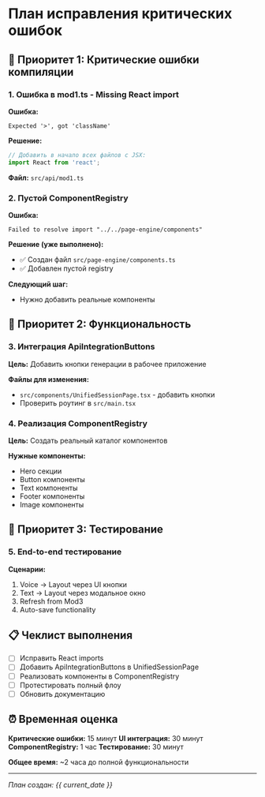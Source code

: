 # План исправления критических ошибок

## 🚨 Приоритет 1: Критические ошибки компиляции

### 1. Ошибка в mod1.ts - Missing React import
**Ошибка:**
```
Expected '>', got 'className'
```

**Решение:**
```typescript
// Добавить в начало всех файлов с JSX:
import React from 'react';
```

**Файл:** `src/api/mod1.ts`

### 2. Пустой ComponentRegistry
**Ошибка:**
```
Failed to resolve import "../../page-engine/components"
```

**Решение (уже выполнено):**
- ✅ Создан файл `src/page-engine/components.ts`
- ✅ Добавлен пустой registry

**Следующий шаг:**
- Нужно добавить реальные компоненты

## 🔧 Приоритет 2: Функциональность

### 3. Интеграция ApiIntegrationButtons
**Цель:** Добавить кнопки генерации в рабочее приложение

**Файлы для изменения:**
- `src/components/UnifiedSessionPage.tsx` - добавить кнопки
- Проверить роутинг в `src/main.tsx`

### 4. Реализация ComponentRegistry
**Цель:** Создать реальный каталог компонентов

**Нужные компоненты:**
- Hero секции
- Button компоненты  
- Text компоненты
- Footer компоненты
- Image компоненты

## 🎯 Приоритет 3: Тестирование

### 5. End-to-end тестирование
**Сценарии:**
1. Voice → Layout через UI кнопки
2. Text → Layout через модальное окно
3. Refresh from Mod3
4. Auto-save functionality

## 📋 Чеклист выполнения

- [ ] Исправить React imports
- [ ] Добавить ApiIntegrationButtons в UnifiedSessionPage
- [ ] Реализовать компоненты в ComponentRegistry
- [ ] Протестировать полный флоу
- [ ] Обновить документацию

## ⏰ Временная оценка

**Критические ошибки:** 15 минут
**UI интеграция:** 30 минут  
**ComponentRegistry:** 1 час
**Тестирование:** 30 минут

**Общее время:** ~2 часа до полной функциональности

---

*План создан: {{ current_date }}*

